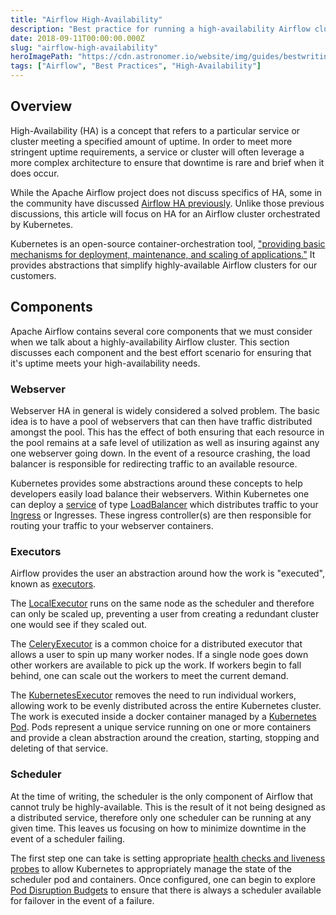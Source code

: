 ```yaml
---
title: "Airflow High-Availability"
description: "Best practice for running a high-availability Airflow cluster"
date: 2018-09-11T00:00:00.000Z
slug: "airflow-high-availability"
heroImagePath: "https://cdn.astronomer.io/website/img/guides/bestwritingpractices.png"
tags: ["Airflow", "Best Practices", "High-Availability"]
---
```


## Overview
High-Availability (HA) is a concept that refers to a particular service or cluster meeting a specified amount of uptime. In order to meet more stringent uptime requirements, a service or cluster will often leverage a more complex architecture to ensure that downtime is rare and brief when it does occur.

While the Apache Airflow project does not discuss specifics of HA, some in the community have discussed [Airflow HA previously](http://site.clairvoyantsoft.com/making-apache-airflow-highly-available/). Unlike those previous discussions, this article will focus on HA for an Airflow cluster orchestrated by Kubernetes. 

Kubernetes is an open-source container-orchestration tool, ["providing basic mechanisms for deployment, maintenance, and scaling of applications."](https://github.com/kubernetes/kubernetes/#kubernetes) It provides abstractions that simplify highly-available Airflow clusters for our customers.

## Components

Apache Airflow contains several core components that we must consider when we talk about a highly-availability Airflow cluster. This section discusses each component and the best effort scenario for ensuring that it's uptime meets your high-availability needs.

### Webserver

Webserver HA in general is widely considered a solved problem. The basic idea is to have a pool of webservers that can then have traffic distributed amongst the pool. This has the effect of both ensuring that each resource in the pool remains at a safe level of utilization as well as insuring against any one webserver going down. In the event of a resource crashing, the load balancer is responsible for redirecting traffic to an available resource.

Kubernetes provides some abstractions around these concepts to help developers easily load balance their webservers. Within Kubernetes one can deploy a [service](https://kubernetes.io/docs/concepts/services-networking/service/) of type [LoadBalancer](https://kubernetes.io/docs/concepts/services-networking/service/#loadbalancer) which distributes traffic to your [Ingress](https://kubernetes.io/docs/concepts/services-networking/ingress/#what-is-ingress) or Ingresses. These ingress controller(s) are then responsible for routing your traffic to your webserver containers.

### Executors

Airflow provides the user an abstraction around how the work is "executed", known as [executors](https://airflow.apache.org/code.html#executors). 

The [LocalExecutor](https://airflow.apache.org/code.html#airflow.executors.local_executor.LocalExecutor) runs on the same node as the scheduler and therefore can only be scaled up, preventing a user from creating a redundant cluster one would see if they scaled out.

The [CeleryExecutor](https://airflow.apache.org/code.html#airflow.executors.celery_executor.CeleryExecutor) is a common choice for a distributed executor that allows a user to spin up many worker nodes. If a single node goes down other workers are available to pick up the work. If workers begin to fall behind, one can scale out the workers to meet the current demand.

The [KubernetesExecutor](https://airflow.apache.org/kubernetes.html?highlight=kubernetes%20executor) removes the need to run individual workers, allowing work to be evenly distributed across the entire Kubernetes cluster. The work is executed inside a docker container managed by a [Kubernetes Pod](https://kubernetes.io/docs/concepts/workloads/pods/pod/). Pods represent a unique service running on one or more containers and provide a clean abstraction around the creation, starting, stopping and deleting of that service.

### Scheduler

At the time of writing, the scheduler is the only component of Airflow that cannot truly be highly-available. This is the result of it not being designed as a distributed service, therefore only one scheduler can be running at any given time. This leaves us focusing on how to minimize downtime in the event of a scheduler failing. 

The first step one can take is setting appropriate [health checks and liveness probes](https://kubernetes.io/docs/tasks/configure-pod-container/configure-liveness-readiness-probes/) to allow Kubernetes to appropriately manage the state of the scheduler pod and containers. Once configured, one can begin to explore [Pod Disruption Budgets](https://kubernetes.io/docs/concepts/workloads/pods/disruptions/#how-disruption-budgets-work) to ensure that there is always a scheduler available for failover in the event of a failure. 
